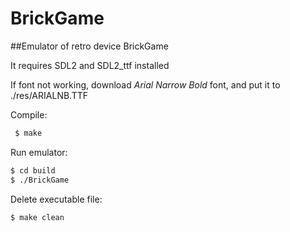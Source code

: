 # BrickGame
##Emulator of retro device BrickGame

It requires SDL2 and SDL2_ttf installed

If font not working, download *Arial Narrow Bold* font, and put it to ./res/ARIALNB.TTF

Compile:
```sh
 $ make
```
Run emulator:
 ```sh
 $ cd build
 $ ./BrickGame
 ```
 Delete executable file:
 ```sh
 $ make clean
 ```

